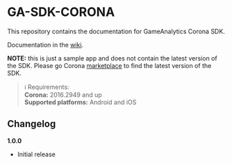 GA-SDK-CORONA
==========

This repository contains the documentation for GameAnalytics Corona SDK.

Documentation in the [wiki](https://github.com/GameAnalytics/GA-SDK-CORONA/wiki).

**NOTE:** this is just a sample app and does not contain the latest version of the SDK. Please go Corona [marketplace](https://marketplace.coronalabs.com/plugin/game-analytics) to find  the latest version of the SDK.

> :information_source:
> Requirements:<br/>
> **Corona:** 2016.2949 and up
> <br>
> **Supported platforms:** Android and iOS

Changelog
---------
**1.0.0**
* Initial release
